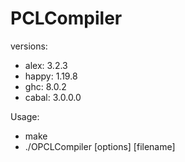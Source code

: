 # PCLCompiler

versions:
 - alex: 3.2.3
 - happy: 1.19.8
 - ghc: 8.0.2 
 - cabal: 3.0.0.0

Usage:
 - make 
 - ./OPCLCompiler [options] [filename]
